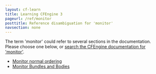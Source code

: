 ```yaml
---
layout: cf-learn
title: Learning CFEngine 3
pageurl: /ref/monitor
posttitle: Reference disambiguation for 'monitor'
navsection: none
---
```


The term 'monitor' could refer to several sections in the documentation. Please choose one below, or
[search the CFEngine documentation for 'monitor'](http://cfengine.com/docs/latest/search.html?q=monitor).

- [Monitor normal ordering](http://cfengine.com/docs/latest/guide-language-concepts-normal-ordering.html#monitor-normal-ordering)
- [Monitor Bundles and Bodies](http://cfengine.com/docs/latest/reference-standard-library-monitor.html#monitor-bundles-and-bodies)
